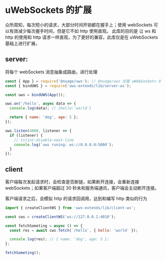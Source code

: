 # uWebSockets 的扩展

众所周知，每次短小的请求，大部分时间开销都在握手上；使用 webSockets 可以有效减少每次握手时间，但是它不如 http 使用直观。
此库的目的是 让 ws 和 http 的使用和 http 请求一样直观，为了更好的兼容，此库仅是在 uWebSockets 基础上进行扩展，

## server:

将每个 webSockets 消息抽象成路由，进行处理

```js
const { App } = require('@nuage/uws'); // @nuage/uws 仅是 uWebSockets 的nodejs发布版本
const { bindUWS } = require('uws-extends/lib/server-ws');

const uws = bindUWS(App());

uws.on('/hello', async data => {
  console.log(data); // {hello:'world'}

  return { name: 'dog', age: 5 };
});

uws.listen(4000, listener => {
  if (listener) {
    // tslint:disable-next-line
    console.log(`uws runing: ws://0.0.0.0:5000`);
  }
});
```

## client

客户端每次发起请求时，会检查是否断链，如果断开连接，会重新连接 webSockets；如果客户端超过 30 秒未和服务端通讯，客户端会主动断开连接。

客户端请求之后，会模拟 http 的请求回调用，达到和编写 http 类似的行为

```js
import { createClientWS } from 'uws-extends/lib/client-ws';

const cws = createClientWS('ws://127.0.0.1:4010');

const fetchSometing = async () => {
  const res = await cws.fetch(`/hello`, { hello: 'world' });

  console.log(res); // { name: 'dog', age: 5 };
};

fetchSometing();
```
